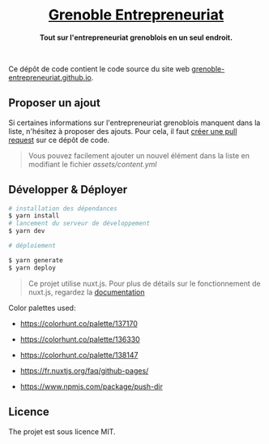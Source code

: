 <h1 align="center">
  <a style="color: black" href="https://grenoble-entrepreneuriat.github.io">Grenoble Entrepreneuriat</a>
  <br/>
</h1>
<div align="center">
  <p>
    <strong>Tout sur l'entrepreneuriat grenoblois en un seul endroit.</strong>
  </p>
</div>

<br/>

Ce dépôt de code contient le code source du site web [grenoble-entrepreneuriat.github.io](https://grenoble-entrepreneuriat.github.io/).

## Proposer un ajout

Si certaines informations sur l'entrepreneuriat grenoblois manquent dans la liste, n'hésitez à proposer des ajouts. Pour cela, il faut [créer une pull request](https://github.com/grenoble-entrepreneuriat/grenoble-entrepreneuriat.github.io/pulls) sur ce dépôt de code.

> Vous pouvez facilement ajouter un nouvel élément dans la liste en modifiant le fichier *assets/content.yml*

## Développer & Déployer

```bash
# installation des dépendances
$ yarn install
# lancement du serveur de développement
$ yarn dev

# déploiement

$ yarn generate
$ yarn deploy
```

> Ce projet utilise nuxt.js. Pour plus de détails sur le fonctionnement de nuxt.js, regardez la [documentation](https://github.com/nuxt/nuxt.js)

Color palettes used:

- https://colorhunt.co/palette/137170
- https://colorhunt.co/palette/136330
- https://colorhunt.co/palette/138147


- https://fr.nuxtjs.org/faq/github-pages/
- https://www.npmjs.com/package/push-dir


## Licence

The projet est sous licence MIT.
